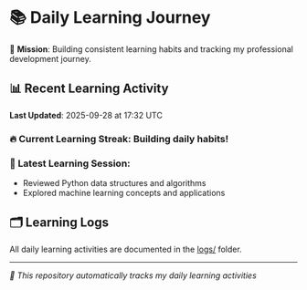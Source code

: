 # 📚 Daily Learning Journey

🎯 **Mission**: Building consistent learning habits and tracking my professional development journey.

## 📊 Recent Learning Activity

**Last Updated**: 2025-09-28 at 17:32 UTC

### 🔥 Current Learning Streak: Building daily habits!

### 📝 Latest Learning Session:
- Reviewed Python data structures and algorithms
- Explored machine learning concepts and applications

## 🗂️ Learning Logs

All daily learning activities are documented in the [logs/](./logs/) folder.

---
*🤖 This repository automatically tracks my daily learning activities*
